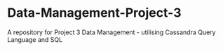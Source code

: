 # Data-Management-Project-3
A repository for Project 3 Data Management - utilising Cassandra Query Language and SQL
